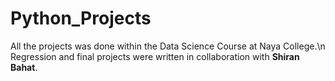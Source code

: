 # Python_Projects

All the projects was done within the Data Science Course at Naya College.\n
Regression and final projects were written in collaboration with **Shiran Bahat**.
